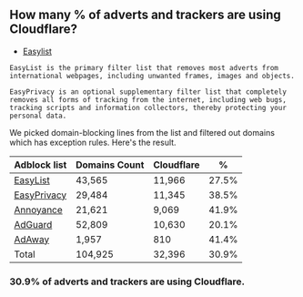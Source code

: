 ## How many % of adverts and trackers are using Cloudflare?


- [Easylist](https://web.archive.org/web/20210516110248/https://easylist.to/)
```
EasyList is the primary filter list that removes most adverts from international webpages, including unwanted frames, images and objects.

EasyPrivacy is an optional supplementary filter list that completely removes all forms of tracking from the internet, including web bugs, tracking scripts and information collectors, thereby protecting your personal data.
```


We picked domain-blocking lines from the list and filtered out domains which has exception rules.
Here's the result.


| Adblock list | Domains Count | Cloudflare | % |
| --- | --- | --- | --- |
| [EasyList](https://easylist.to/easylist/easylist.txt) | 43,565 | 11,966 | 27.5% |
| [EasyPrivacy](https://easylist.to/easylist/easyprivacy.txt) | 29,484 | 11,345 | 38.5% |
| [Annoyance](https://secure.fanboy.co.nz/fanboy-annoyance.txt) | 21,621 | 9,069 | 41.9% |
| [AdGuard](https://adguardteam.github.io/AdGuardSDNSFilter/Filters/filter.txt) | 52,809 | 10,630 | 20.1% |
| [AdAway](https://raw.githubusercontent.com/AdAway/adaway.github.io/master/hosts.txt) | 1,957 | 810 | 41.4% |
| Total | 104,925 | 32,396 | 30.9% |


### 30.9% of adverts and trackers are using Cloudflare.